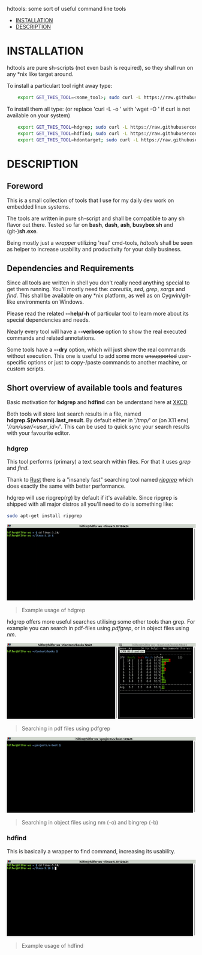 hdtools: some sort of useful command line tools

- [INSTALLATION](#installation)
- [DESCRIPTION](#description)

# INSTALLATION

hdtools are pure sh-scripts (not even bash is required), so they shall
run on any \*nix like target around.

To install a particulart tool right away type:

```sh
    export GET_THIS_TOOL=<some_tool>; sudo curl -L https://raw.githubusercontent.com/dhilfer/hdtools/${GET_THIS_TOOL}-latest/${GET_THIS_TOOL} -o /usr/local/bin/${GET_THIS_TOOL}; sudo chmod a+rx /usr/local/bin/${GET_THIS_TOOL}; unset GET_THIS_TOOL
```

To install them all type:
(or replace 'curl -L <url> -o <target>' with 'wget <url> -O <target>' if curl is not available on your system)

```sh
    export GET_THIS_TOOL=hdgrep; sudo curl -L https://raw.githubusercontent.com/dhilfer/hdtools/${GET_THIS_TOOL}-latest/${GET_THIS_TOOL} -o /usr/local/bin/${GET_THIS_TOOL}; sudo chmod a+rx /usr/local/bin/${GET_THIS_TOOL}; unset GET_THIS_TOOL
    export GET_THIS_TOOL=hdfind; sudo curl -L https://raw.githubusercontent.com/dhilfer/hdtools/${GET_THIS_TOOL}-latest/${GET_THIS_TOOL} -o /usr/local/bin/${GET_THIS_TOOL}; sudo chmod a+rx /usr/local/bin/${GET_THIS_TOOL}; unset GET_THIS_TOOL
    export GET_THIS_TOOL=hdontarget; sudo curl -L https://raw.githubusercontent.com/dhilfer/hdtools/${GET_THIS_TOOL}-latest/${GET_THIS_TOOL} -o /usr/local/bin/${GET_THIS_TOOL}; sudo chmod a+rx /usr/local/bin/${GET_THIS_TOOL}; unset GET_THIS_TOOL
```

# DESCRIPTION

## Foreword

This is a small collection of tools that I use for my daily dev work on
embedded linux systems.

The tools are written in pure sh-script and shall be compatible to any
sh flavor out there.
Tested so far on  **bash**, **dash**, **ash**, **busybox sh** and
(git-)**sh.exe**.

Being mostly just a *wrapper* utilizing 'real' cmd-tools, *hdtools*
shall be seen as helper to increase usability and productivity for your
daily business.


## Dependencies and Requirements

Since all tools are written in shell you don't really need anything
special to get them running. You'll mostly need the: *coreutils*, *sed*,
*grep*, *xargs* and *find*. This shall be available on any \*nix
platform, as well as on Cygwin/git-like environments on Windows.

Please read the related **--help/-h** of particular tool to learn more
about its special dependencies and needs.

Nearly every tool will have a **--verbose** option to show the real
executed commands and related annotations.

Some tools have a **--dry** option, which will just show the real
commands without execution. This one is useful to add some more
~~unsupported~~ user-specific options or just to copy-/paste commands to
another machine, or custom scripts.

## Short overview of available tools and features

Basic motivation for **hdgrep** and **hdfind** can be understand here at [XKCD](https://xkcd.com/1168/)

Both tools will store last search results in a file, named
**hdgrep.$(whoami).last_result**. By default either in '*/tmp/*' or (on X11 env)
'*/run/user/<user_id>/*'. This can be used to quick sync your search
results with your favourite editor.

### hdgrep
This tool performs (primary) a text search within files. For that it
uses *grep* and *find*.

Thank to [Rust](https://www.rust-lang.org/) there is a "insanely fast"
searching tool named *[ripgrep](https://github.com/BurntSushi/ripgrep/releases)*
which does exactly the same with better performance.

hdgrep will use ripgrep(*rg*) by default if it's available.
Since ripgrep is shipped with all major distros all you'll need to do is
something like:

```sh
sudo apt-get install ripgrep
```

![hdgrep_example](https://github.com/dhilfer/hdtools/blob/main/doc_assets/hdgrep_example.gif?raw=true)

> Example usage of hdgrep


hdgrep offers more useful searches utilising some other tools than grep.
For example you can search in pdf-files using *pdfgrep*, or in object
files using *nm*.

![hdgrep_pdf_example](https://github.com/dhilfer/hdtools/blob/main/doc_assets/hdgrep_pdf_example.gif?raw=true)

> Searching in pdf files using pdfgrep

![hdgrep_obj_bin_example](https://github.com/dhilfer/hdtools/blob/main/doc_assets/hdgrep_obj_bin_example.gif?raw=true)

> Searching in object files using nm (-o) and bingrep (-b)



### hdfind
This is basically a wrapper to find command, increasing its usability.

![hdfind_example](https://github.com/dhilfer/hdtools/blob/main/doc_assets/hdfind_example.gif?raw=true)

> Example usage of hdfind



